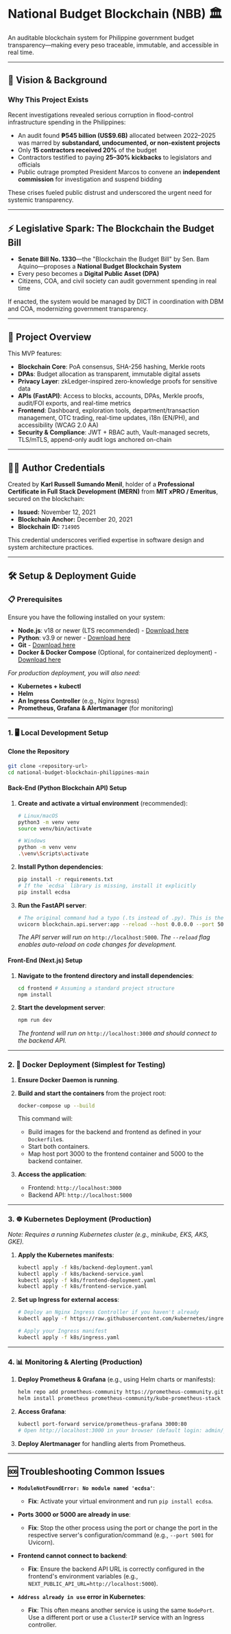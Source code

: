 

# National Budget Blockchain (NBB) 🏛️

An auditable blockchain system for Philippine government budget transparency—making every peso traceable, immutable, and accessible in real time.

---

## 🌟 Vision & Background

### Why This Project Exists

Recent investigations revealed serious corruption in flood-control infrastructure spending in the Philippines:

- An audit found **₱545 billion (US\$9.6B)** allocated between 2022–2025 was marred by **substandard, undocumented, or non-existent projects**
- Only **15 contractors received 20%** of the budget
- Contractors testified to paying **25–30% kickbacks** to legislators and officials
- Public outrage prompted President Marcos to convene an **independent commission** for investigation and suspend bidding

These crises fueled public distrust and underscored the urgent need for systemic transparency.

---

## ⚡ Legislative Spark: The Blockchain the Budget Bill

- **Senate Bill No. 1330**—the "Blockchain the Budget Bill" by Sen. Bam Aquino—proposes a **National Budget Blockchain System**
- Every peso becomes a **Digital Public Asset (DPA)**
- Citizens, COA, and civil society can audit government spending in real time

If enacted, the system would be managed by DICT in coordination with DBM and COA, modernizing government transparency.

---

## 🚀 Project Overview

This MVP features:

- **Blockchain Core**: PoA consensus, SHA-256 hashing, Merkle roots
- **DPAs**: Budget allocation as transparent, immutable digital assets
- **Privacy Layer**: zkLedger-inspired zero-knowledge proofs for sensitive data
- **APIs (FastAPI)**: Access to blocks, accounts, DPAs, Merkle proofs, audit/FOI exports, and real-time metrics
- **Frontend**: Dashboard, exploration tools, department/transaction management, OTC trading, real-time updates, i18n (EN/PH), and accessibility (WCAG 2.0 AA)
- **Security & Compliance**: JWT + RBAC auth, Vault-managed secrets, TLS/mTLS, append-only audit logs anchored on-chain

---

## 👨‍💻 Author Credentials

Created by **Karl Russell Sumando Menil**, holder of a **Professional Certificate in Full Stack Development (MERN)** from **MIT xPRO / Emeritus**, secured on the blockchain:

- **Issued:** November 12, 2021
- **Blockchain Anchor:** December 20, 2021
- **Blockchain ID:** `714905`

This credential underscores verified expertise in software design and system architecture practices.

---

## 🛠️ Setup & Deployment Guide

### 📋 Prerequisites

Ensure you have the following installed on your system:

- **Node.js**: v18 or newer (LTS recommended) - [Download here](https://nodejs.org/)
- **Python**: v3.9 or newer - [Download here](https://www.python.org/downloads/)
- **Git** - [Download here](https://git-scm.com/downloads)
- **Docker & Docker Compose** (Optional, for containerized deployment) - [Download here](https://www.docker.com/products/docker-desktop/)

*For production deployment, you will also need:*
- **Kubernetes + kubectl**
- **Helm**
- **An Ingress Controller** (e.g., Nginx Ingress)
- **Prometheus, Grafana & Alertmanager** (for monitoring)

---

### 1. 🖥️ Local Development Setup

#### Clone the Repository
```bash
git clone <repository-url>
cd national-budget-blockchain-philippines-main
```

#### Back-End (Python Blockchain API) Setup

1.  **Create and activate a virtual environment** (recommended):
    ```bash
    # Linux/macOS
    python3 -m venv venv
    source venv/bin/activate

    # Windows
    python -m venv venv
    .\venv\Scripts\activate
    ```

2.  **Install Python dependencies**:
    ```bash
    pip install -r requirements.txt
    # If the `ecdsa` library is missing, install it explicitly
    pip install ecdsa
    ```

3.  **Run the FastAPI server**:
    ```bash
    # The original command had a typo (.ts instead of .py). This is the correct command:
    uvicorn blockchain.api.server:app --reload --host 0.0.0.0 --port 5000
    ```
    *The API server will run on* `http://localhost:5000`. *The `--reload` flag enables auto-reload on code changes for development.*

#### Front-End (Next.js) Setup

1.  **Navigate to the frontend directory and install dependencies**:
    ```bash
    cd frontend # Assuming a standard project structure
    npm install
    ```

2.  **Start the development server**:
    ```bash
    npm run dev
    ```
    *The frontend will run on* `http://localhost:3000` *and should connect to the backend API.*

---

### 2. 🐳 Docker Deployment (Simplest for Testing)

1.  **Ensure Docker Daemon is running**.

2.  **Build and start the containers** from the project root:
    ```bash
    docker-compose up --build
    ```
    This command will:
    - Build images for the backend and frontend as defined in your `Dockerfile`s.
    - Start both containers.
    - Map host port 3000 to the frontend container and 5000 to the backend container.

3.  **Access the application**:
    - Frontend: `http://localhost:3000`
    - Backend API: `http://localhost:5000`

---

### 3. ☸️ Kubernetes Deployment (Production)

*Note: Requires a running Kubernetes cluster (e.g., minikube, EKS, AKS, GKE).*

1.  **Apply the Kubernetes manifests**:
    ```bash
    kubectl apply -f k8s/backend-deployment.yaml
    kubectl apply -f k8s/backend-service.yaml
    kubectl apply -f k8s/frontend-deployment.yaml
    kubectl apply -f k8s/frontend-service.yaml
    ```

2.  **Set up Ingress for external access**:
    ```bash
    # Deploy an Nginx Ingress Controller if you haven't already
    kubectl apply -f https://raw.githubusercontent.com/kubernetes/ingress-nginx/controller-v1.8.2/deploy/static/provider/cloud/deploy.yaml

    # Apply your Ingress manifest
    kubectl apply -f k8s/ingress.yaml
    ```

---

### 4. 📊 Monitoring & Alerting (Production)

1.  **Deploy Prometheus & Grafana** (e.g., using Helm charts or manifests):
    ```bash
    helm repo add prometheus-community https://prometheus-community.github.io/helm-charts
    helm install prometheus prometheus-community/kube-prometheus-stack
    ```

2.  **Access Grafana**:
    ```bash
    kubectl port-forward service/prometheus-grafana 3000:80
    # Open http://localhost:3000 in your browser (default login: admin/prometheus)
    ```

3.  **Deploy Alertmanager** for handling alerts from Prometheus.

---

## 🆘 Troubleshooting Common Issues

- **`ModuleNotFoundError: No module named 'ecdsa'`**:
  - **Fix**: Activate your virtual environment and run `pip install ecdsa`.

- **Ports 3000 or 5000 are already in use**:
  - **Fix**: Stop the other process using the port or change the port in the respective server's configuration/command (e.g., `--port 5001` for Uvicorn).

- **Frontend cannot connect to backend**:
  - **Fix**: Ensure the backend API URL is correctly configured in the frontend's environment variables (e.g., `NEXT_PUBLIC_API_URL=http://localhost:5000`).

- **`Address already in use` error in Kubernetes**:
  - **Fix**: This often means another service is using the same `NodePort`. Use a different port or use a `ClusterIP` service with an Ingress controller.


